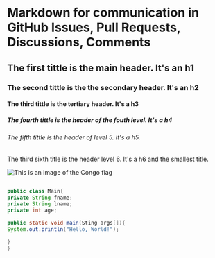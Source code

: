 # Markdown for communication in GitHub Issues, Pull Requests, Discussions, Comments
## The first tittle is the main header. It's an h1
### The second tittle is the the secondary header. It's an h2 
#### The third tittle is the tertiary header. It's a h3
##### The fourth tittle is the header of the fouth level. It's a h4
###### The fifth tittle is the header of level 5. It's a h5.
The third sixth title is the header level 6. It's a h6 and the smallest title.

![This is an image of the Congo flag](https://en.wikipedia.org/wiki/Democratic_Republic_of_the_Congo#/media/File:Flag_of_the_Democratic_Republic_of_the_Congo.svg)

```Java

public class Main{
private String fname;
private String lname;
private int age;

public static void main(Sting args[]){
System.out.println("Hello, World!");

}
}
```

